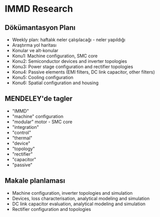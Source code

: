 # IMMD Research

## Dökümantasyon Planı
* Weekly plan: haftalık neler çalışılacağı - neler yapıldığı
* Araştırma yol haritası
* Konular ve alt-konular
* Konu1: Machine configuration, SMC core
* Konu2: Semiconductor devices and inverter topologies
* Konu3: Power stage configuration and rectifier topologies
* Konu4: Passive elements (EMI filters, DC link capacitor, other filters)
* Konu5: Cooling configuration
* Konu6: Spatial configuration and housing

## MENDELEY'de tagler
* "IMMD"
* "machine" configuration
* "modular" motor - SMC core
* "integration"
* "control"
* "thermal"
* "device"
* "topology"
* "rectifier"
* "capacitor"
* "passive"

## Makale planlaması
* Machine configuration, inverter topologies and simulation
* Devices, loss characterisation, analytical modeling and simulation
* DC link capacitor evaluation, analytical modeling and simulation
* Rectifier configuration and topologies
